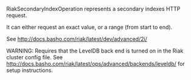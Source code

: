 RiakSecondaryIndexOperation represents a secondary indexes HTTP request.

It can either request an exact value, or a range (from start to end).

See http://docs.basho.com/riak/latest/dev/advanced/2i/

WARNING: Requires that the LevelDB back end is turned on in the Riak cluster config file.
See http://docs.basho.com/riak/latest/ops/advanced/backends/leveldb/ for setup instructions.